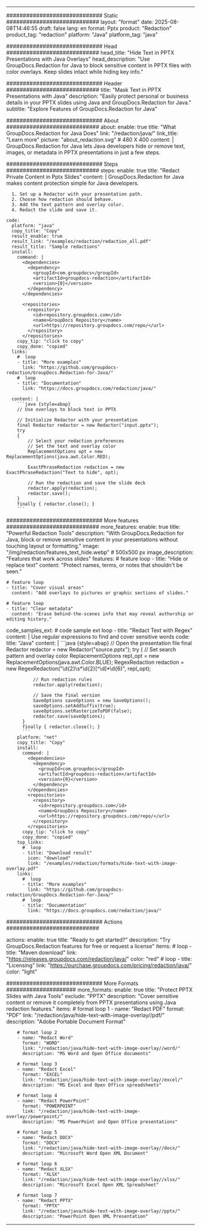 
---
############################# Static ############################
layout: "format"
date:  2025-08-08T14:46:55
draft: false
lang: en
format: Pptx
product: "Redaction"
product_tag: "redaction"
platform: "Java"
platform_tag: "java"

############################# Head ############################
head_title: "Hide Text in PPTX Presentations with Java Overlays"
head_description: "Use GroupDocs.Redaction for Java to block sensitive content in PPTX files with color overlays. Keep slides intact while hiding key info."

############################# Header ############################
title: "Mask Text in PPTX Presentations with Java" 
description: "Easily protect personal or business details in your PPTX slides using Java and GroupDocs.Redaction for Java."
subtitle: "Explore Features of GroupDocs.Redaction for Java" 

############################# About ############################
about:
    enable: true
    title: "What GroupDocs.Redaction for Java Does"
    link: "/redaction/java/"
    link_title: "Learn more"
    picture: "about_redaction.svg" # 480 X 400
    content: |
       GroupDocs.Redaction for Java lets Java developers hide or remove text, images, or metadata in PPTX presentations in just a few steps.

############################# Steps ############################
steps:
    enable: true
    title: "Redact Private Content in Pptx Slides"
    content: |
      GroupDocs.Redaction for Java makes content protection simple for Java developers.
      
      1. Set up a Redactor with your presentation path.
      2. Choose how redaction should behave.
      3. Add the text pattern and overlay color.
      4. Redact the slide and save it.
   
    code:
      platform: "java"
      copy_title: "Copy"
      result_enable: true
      result_link: "/examples/redaction/redaction_all.pdf"
      result_title: "Sample redactions"
      install:
        command: |
          <dependencies>
            <dependency>
              <groupId>com.groupdocs</groupId>
              <artifactId>groupdocs-redaction</artifactId>
              <version>{0}</version>
            </dependency>
          </dependencies>

          <repositories>
            <repository>
              <id>repository.groupdocs.com</id>
              <name>GroupDocs Repository</name>
              <url>https://repository.groupdocs.com/repo/</url>
            </repository>
          </repositories>
        copy_tip: "click to copy"
        copy_done: "copied"
      links:
        #  loop
        - title: "More examples"
          link: "https://github.com/groupdocs-redaction/GroupDocs.Redaction-for-Java/"
        #  loop
        - title: "Documentation"
          link: "https://docs.groupdocs.com/redaction/java/"
          
      content: |
        ```java {style=abap}
        // Use overlays to block text in PPTX

        // Initialize Redactor with your presentation
        final Redactor redactor = new Redactor("input.pptx");
        try
        {
            // Select your redaction preferences
            // Set the text and overlay color
            ReplacementOptions opt = new ReplacementOptions(java.awt.Color.RED);
            
            ExactPhraseRedaction redaction = new ExactPhraseRedaction("Text to hide", opt);

            // Run the redaction and save the slide deck
            redactor.apply(redaction);
            redactor.save();
        }
        finally { redactor.close(); }
        ```            


############################# More features ############################
more_features:
  enable: true
  title: "Powerful Redaction Tools"
  description: "With GroupDocs.Redaction for Java, block or remove sensitive content in your presentations without touching layout or formatting."
  image: "/img/redaction/features_text_hide.webp" # 500x500 px
  image_description: "Features that work across slides"
  features:
    # feature loop
    - title: "Hide or replace text"
      content: "Protect names, terms, or notes that shouldn't be seen."

    # feature loop
    - title: "Cover visual areas"
      content: "Add overlays to pictures or graphic sections of slides."

    # feature loop
    - title: "Clear metadata"
      content: "Erase behind-the-scenes info that may reveal authorship or editing history."
      
  code_samples_ext:
    # code sample ext loop
    - title: "Redact Text with Regex"
      content: |
        Use regular expressions to find and cover sensitive words
      code:
        title: "Java"
        content: |
          ```java {style=abap}
          //  Open the presentation file
          final Redactor redactor = new Redactor("source.pptx");
          try
          {
              // Set search pattern and overlay color
              ReplacementOptions repl_opt = new ReplacementOptions(java.awt.Color.BLUE);
              RegexRedaction redaction = new RegexRedaction("\\d{2}\\s*\\d{2}[^\\d]*\\d{6}", repl_opt);
              
              // Run redaction rules
              redactor.apply(redaction);

              // Save the final version
              SaveOptions saveOptions = new SaveOptions();
              saveOptions.setAddSuffix(true);
              saveOptions.setRasterizeToPDF(false);
              redactor.save(saveOptions);
          }
          finally { redactor.close(); }
          ```
        platform: "net"
        copy_title: "Copy"
        install:
          command: |
            <dependencies>
              <dependency>
                <groupId>com.groupdocs</groupId>
                <artifactId>groupdocs-redaction</artifactId>
                <version>{0}</version>
              </dependency>
            </dependencies>
            <repositories>
              <repository>
                <id>repository.groupdocs.com</id>
                <name>GroupDocs Repository</name>
                <url>https://repository.groupdocs.com/repo/</url>
              </repository>
            </repositories>
          copy_tip: "click to copy"
          copy_done: "copied"
        top_links:
          #  loop
          - title: "Download result"
            icon: "download"
            link: "/examples/redaction/formats/hide-text-with-image-overlay.pdf"
        links:
          #  loop
          - title: "More examples"
            link: "https://github.com/groupdocs-redaction/GroupDocs.Redaction-for-Java/"
          #  loop
          - title: "Documentation"
            link: "https://docs.groupdocs.com/redaction/java/"


############################# Actions ############################

actions:
  enable: true
  title: "Ready to get started?"
  description: "Try GroupDocs.Redaction features for free or request a license"
  items:
    #  loop
    - title: "Maven download"
      link: "https://releases.groupdocs.com/redaction/java/"
      color: "red"
        #  loop
    - title: "Licensing"
      link: "https://purchase.groupdocs.com/pricing/redaction/java/"
      color: "light"


############################# More Formats #####################
more_formats:
    enable: true
    title: "Protect PPTX Slides with Java Tools"
    exclude: "PPTX"
    description: "Cover sensitive content or remove it completely from PPTX presentations using Java redaction features."
    items: 
        # format loop 1
        - name: "Redact PDF"
          format: "PDF"
          link: "/redaction/java/hide-text-with-image-overlay//pdf/"
          description: "Adobe Portable Document Format"

        # format loop 2
        - name: "Redact Word"
          format: "WORD"
          link: "/redaction/java/hide-text-with-image-overlay//word/"
          description: "MS Word and Open Office documents"
          
        # format loop 3
        - name: "Redact Excel"
          format: "EXCEL"
          link: "/redaction/java/hide-text-with-image-overlay//excel/"
          description: "MS Excel and Open Office spreadsheets"

        # format loop 4
        - name: "Redact PowerPoint"
          format: "POWERPOINT"
          link: "/redaction/java/hide-text-with-image-overlay//powerpoint/"
          description: "MS PowerPoint and Open Office presentations"

        # format loop 5
        - name: "Redact DOCX"
          format: "DOCX"
          link: "/redaction/java/hide-text-with-image-overlay//docx/"
          description: "Microsoft Word Open XML Document"
          
        # format loop 6
        - name: "Redact XLSX"
          format: "XLSX"
          link: "/redaction/java/hide-text-with-image-overlay//xlsx/"
          description: "Microsoft Excel Open XML Spreadsheet"
          
        # format loop 7
        - name: "Redact PPTX"
          format: "PPTX"
          link: "/redaction/java/hide-text-with-image-overlay//pptx/"
          description: "PowerPoint Open XML Presentation"


---